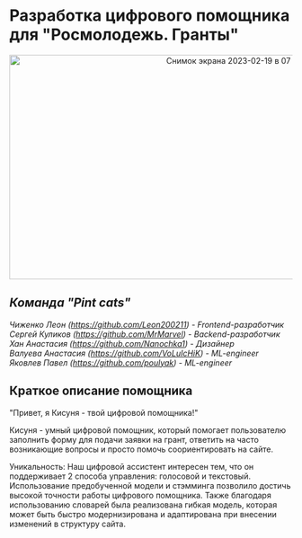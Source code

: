 # Разработка цифрового помощника для "Росмолодежь. Гранты"

<p align="center">
<img width="800" height="400" <img width="1075" alt="Снимок экрана 2023-02-19 в 07 32 11" src="https://user-images.githubusercontent.com/90902903/219922479-5fcbe177-9f4b-4ecc-8f62-a63e67b22988.png">

</p>

## *Команда "Pint cats"*   
*Чиженко Леон (https://github.com/Leon200211) - Frontend-разработчик*    
*Сергей Куликов (https://github.com/MrMarvel) - Backend-разработчик*  
*Хан Анастасия (https://github.com/Nanochka1) - Дизайнер*  
*Валуева Анастасия (https://github.com/VoLuIcHiK) - ML-engineer*   
*Яковлев Павел (https://github.com/poulyak) - ML-engineer*  

## Краткое описание помощника

"Привет, я Кисуня - твой цифровой помощника!"

Кисуня - умный цифровой помощник, который помогает пользователю заполнить форму для подачи заявки на грант, ответить на часто возникающие вопросы и просто помочь соориентировать на сайте.

Уникальность: Наш цифровой ассистент интересен тем, что он поддерживает 2 способа управления: голосовой и текстовый. Использование предобученной модели и стэмминга позволило достичь высокой точности работы цифрового помощника. Также благодаря использованию словарей была реализована гибкая модель, которая может быть быстро модернизирована и адаптирована при внесении изменений в структуру сайта.

